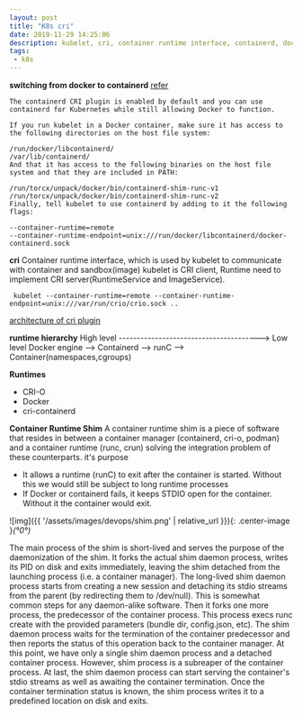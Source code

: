 ```yaml
---
layout: post
title: "K8s cri"
date: 2019-11-29 14:25:06
description: kubelet, cri, container runtime interface, containerd, dockershim, sandbox and container
tags:
 - k8s
---
```

**switching from docker to containerd**
[refer](https://kinvolk.io/docs/flatcar-container-linux/latest/container-runtimes/switching-from-docker-to-containerd-for-kubernetes/)
```
The containerd CRI plugin is enabled by default and you can use containerd for Kubernetes while still allowing Docker to function.

If you run kubelet in a Docker container, make sure it has access to the following directories on the host file system:

/run/docker/libcontainerd/
/var/lib/containerd/
And that it has access to the following binaries on the host file system and that they are included in PATH:

/run/torcx/unpack/docker/bin/containerd-shim-runc-v1
/run/torcx/unpack/docker/bin/containerd-shim-runc-v2
Finally, tell kubelet to use containerd by adding to it the following flags:

--container-runtime=remote
--container-runtime-endpoint=unix:///run/docker/libcontainerd/docker-containerd.sock
```
**cri**
Container runtime interface, which is used by kubelet to communicate with container and sandbox(image)
kubelet is CRI client,
Runtime need to implement CRI server(RuntimeService and ImageService).
```
 kubelet --container-runtime=remote --container-runtime-endpoint=unix:///var/run/crio/crio.sock ..
```
[architecture of cri plugin](https://github.com/containerd/cri/blob/v1.11.1/docs/architecture.md)

**runtime hierarchy**
High level ---------------------------------------> Low level
Docker engine --> Containerd --> runC --> Container(namespaces,cgroups)


**Runtimes**
- CRI-O
- Docker
- cri-containerd


**Container Runtime Shim**
A container runtime shim is a piece of software that resides in between a container manager (containerd, cri-o, podman) and a container runtime (runc, crun) solving the integration problem of these counterparts.
it's purpose
  - It allows a runtime (runC) to exit after the container is started. Without this we would still be subject to long runtime processes 
  - If Docker or containerd fails, it keeps STDIO open for the container. Without it the container would exit.

![img]({{ '/assets/images/devops/shim.png' | relative_url }}){: .center-image }*(°0°)*

The main process of the shim is short-lived and serves the purpose of the daemonization of the shim. It forks the actual shim daemon process, writes its PID on disk and exits immediately, leaving the shim detached from the launching process (i.e. a container manager). The long-lived shim daemon process starts from creating a new session and detaching its stdio streams from the parent (by redirecting them to /dev/null). This is somewhat common steps for any daemon-alike software. Then it forks one more process, the predecessor of the container process. This process execs runc create with the provided parameters (bundle dir, config.json, etc). The shim daemon process waits for the termination of the container predecessor and then reports the status of this operation back to the container manager. At this point, we have only a single shim daemon process and a detached container process. However, shim process is a subreaper of the container process. At last, the shim daemon process can start serving the container's stdio streams as well as awaiting the container termination. Once the container termination status is known, the shim process writes it to a predefined location on disk and exits.

